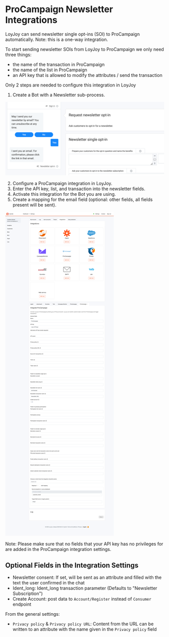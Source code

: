 # ProCampaign Newsletter Integrations

LoyJoy can send newsletter single opt-ins (SOI) to ProCampaign automatically. Note: this is a one-way integration.

To start sending newsletter SOIs from LoyJoy to ProCampaign we only need three things:
- the name of the transaction in ProCampaign
- the name of the list in ProCampaign 
- an API key that is allowed to modify the attributes / send the transaction

Only 2 steps are needed to configure this integration in LoyJoy

1. Create a Bot with a Newsletter sub-process.

![process](newsletter/process.png)

2. Configure a ProCampaign integration in LoyJoy.
  1. Enter the API key, list, and transaction into the newsletter fields.
  2. Activate this integration for the Bot you are using.
  3. Create a mapping for the email field (optional: other fields, all fields present will be sent).

![integration](newsletter/integration.png)

Note: Please make sure that no fields that your API key has no privileges for are added in the ProCampaign integration settings.


## Optional Fields in the Integration Settings
- Newsletter consent: If set, will be sent as an attribute and filled with the text the user confirmed in the chat
- Ident_long: Ident_long transaction parameter (Defaults to "Newsletter Subscription")
- Create Account: post data to `Account/Register` instead of `Consumer` endpoint

From the general settings:
- `Privacy policy` & `Privacy policy URL`: Content from the URL can be written to an attribute with the name given in the
  `Privacy policy` field
